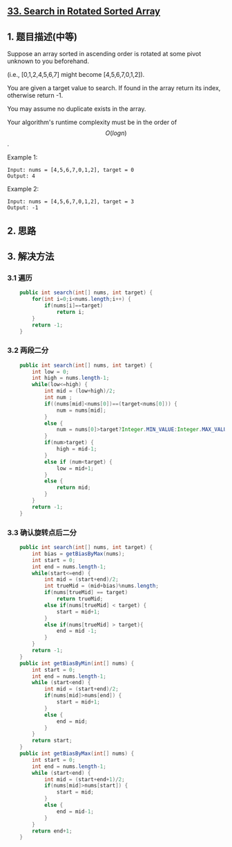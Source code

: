## [33. Search in Rotated Sorted Array](https://leetcode-cn.com/problems/search-in-rotated-sorted-array/)

## 1. 题目描述\(中等\)

Suppose an array sorted in ascending order is rotated at some pivot unknown to you beforehand.

\(i.e., \[0,1,2,4,5,6,7\] might become \[4,5,6,7,0,1,2\]\).

You are given a target value to search. If found in the array return its index, otherwise return -1.

You may assume no duplicate exists in the array.

Your algorithm's runtime complexity must be in the order of $$O(log n)$$.

Example 1:

```
Input: nums = [4,5,6,7,0,1,2], target = 0
Output: 4
```

Example 2:

```
Input: nums = [4,5,6,7,0,1,2], target = 3
Output: -1
```

## 2. 思路

## 3. 解决方法

### 3.1 遍历

```java
    public int search(int[] nums, int target) {
        for(int i=0;i<nums.length;i++) {
            if(nums[i]==target)
                return i;
        }
        return -1;
    }
```

### 3.2 两段二分

```java
    public int search(int[] nums, int target) {
        int low = 0;
        int high = nums.length-1;
        while(low<=high) {
            int mid = (low+high)/2;
            int num ;
            if((nums[mid]<nums[0])==(target<nums[0])) {
                num = nums[mid];
            }
            else {
                num = nums[0]>target?Integer.MIN_VALUE:Integer.MAX_VALUE;
            }
            if(num>target) {
                high = mid-1;
            }
            else if (num<target) {
                low = mid+1;
            }
            else {
                return mid;
            }
        }
        return -1;
    }
```

### 3.3 确认旋转点后二分



```java
	public int search(int[] nums, int target) {
		int bias = getBiasByMax(nums);
		int start = 0;
		int end = nums.length-1;
		while(start<=end) {
			int mid = (start+end)/2;
			int trueMid = (mid+bias)%nums.length;
			if(nums[trueMid] == target)
				return trueMid;
			else if(nums[trueMid] < target) {
				start = mid+1;
			}
			else if(nums[trueMid] > target){
				end = mid -1;
			}
		}
		return -1;
	}
	public int getBiasByMin(int[] nums) {
		int start = 0;
		int end = nums.length-1;
		while (start<end) {
			int mid = (start+end)/2;
			if(nums[mid]>nums[end]) {
				start = mid+1;
			}
			else {
				end = mid;
			}
		}
		return start;
	}
	public int getBiasByMax(int[] nums) {
		int start = 0;
		int end = nums.length-1;
		while (start<end) {
			int mid = (start+end+1)/2;
			if(nums[mid]>nums[start]) {
				start = mid;
			}
			else {
				end = mid-1;
			}
		}
		return end+1;
	}
```


